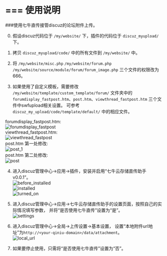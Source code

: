 ===
使用说明
===

###使用七牛直传接管discuz的论坛附件上传。  

0.  假设discuz代码位于 `/my/website/` 下，插件的代码位于 `discuz_myupload/` 下。  
1.  拷贝 `discuz_myupload/code/` 中的所有文件到 `/my/website/` 中。  

2.  将 `/my/website/misc.php` `/my/website/forum.php`
 `/my/website/source/module/forum/forum_image.php` 三个文件的权限改为666。  

3.  如果使用了自定义模板，需要修改 `/my/website/template/custom_template/forum/` 文件夹中的
`forumdisplay_fastpost.htm`、`post.htm`、`viewthread_fastpost.htm` 三个文件中swfupload相关设置。
可参考 `discuz_my_upload/code/template/default/` 中的相应文件。  

  forumdisplay_fastpost.htm:  
  ![forumdisplay_fastpost](http://t-test-public.qiniudn.com/forumdisplay_fastpost_w.png)  
  viewthread_fastpost.htm:  
  ![viewthread_fastpost](http://t-test-public.qiniudn.com/viewthread_fastpost_w.png)  
  post.htm 第一处修改:  
  ![post_1](http://t-test-public.qiniudn.com/post_1_w.png)  
  post.htm 第二处修改:  
  ![post](http://t-test-public.qiniudn.com/post_2_w.png)  


4.  进入discuz管理中心->应用->插件，安装并启用“七牛云存储直传助手 v0.0.1”。  
  ![before_installed](http://t-test-public.qiniudn.com/before_install.png)  
  ![installed](http://t-test-public.qiniudn.com/installed.png)  
  ![turned_on](http://t-test-public.qiniudn.com/turned_on.png)  

5.  进入discuz管理中心->应用->七牛云存储直传助手的设置页面，按照自己的实际情况填写参数，
并将“是否使用七牛直传”设置为“是”。  
  ![settings](http://t-test-public.qiniudn.com/settings.png)  

6.  进入discuz管理中心->全局->上传设置->基本设置，
设置“本地附件url地址”为`http://<your-qiniu-domain>/data/attachment`。  
  ![local_url](http://t-test-public.qiniudn.com/local_url.png)  

7.  如果要停止使用，只需将“是否使用七牛直传”设置为“否”。  
